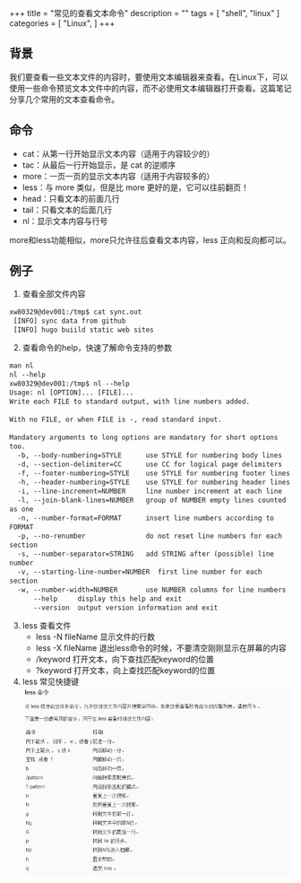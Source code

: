 +++
title = "常见的查看文本命令"
description = ""
tags = [
    "shell",
    "linux"
]
categories = [
    "Linux",
]
+++
## 背景
我们要查看一些文本文件的内容时，要使用文本编辑器来查看。在Linux下，可以使用一些命令预览文本文件中的内容，而不必使用文本编辑器打开查看。这篇笔记分享几个常用的文本查看命令。

## 命令
- cat：从第一行开始显示文本内容（适用于内容较少的）
- tac：从最后一行开始显示，是 cat 的逆顺序
- more：一页一页的显示文本内容（适用于内容较多的）
- less：与 more 类似，但是比 more 更好的是，它可以往前翻页！
- head：只看文本的前面几行
- tail：只看文本的后面几行
- nl：显示文本内容与行号

more和less功能相似，more只允许往后查看文本内容，less 正向和反向都可以。

## 例子
1. 查看全部文件内容
```shell
xw80329@dev001:/tmp$ cat sync.out
 [INFO] sync data from github
 [INFO] hugo buiild static web sites
```
2. 查看命令的help，快速了解命令支持的参数
```shell
man nl
nl --help
xw80329@dev001:/tmp$ nl --help
Usage: nl [OPTION]... [FILE]...
Write each FILE to standard output, with line numbers added.

With no FILE, or when FILE is -, read standard input.

Mandatory arguments to long options are mandatory for short options too.
  -b, --body-numbering=STYLE      use STYLE for numbering body lines
  -d, --section-delimiter=CC      use CC for logical page delimiters
  -f, --footer-numbering=STYLE    use STYLE for numbering footer lines
  -h, --header-numbering=STYLE    use STYLE for numbering header lines
  -i, --line-increment=NUMBER     line number increment at each line
  -l, --join-blank-lines=NUMBER   group of NUMBER empty lines counted as one
  -n, --number-format=FORMAT      insert line numbers according to FORMAT
  -p, --no-renumber               do not reset line numbers for each section
  -s, --number-separator=STRING   add STRING after (possible) line number
  -v, --starting-line-number=NUMBER  first line number for each section
  -w, --number-width=NUMBER       use NUMBER columns for line numbers
      --help     display this help and exit
      --version  output version information and exit
```
3. less 查看文件
    - less -N fileName 显示文件的行数
    - less -X fileName 退出less命令的时候，不要清空刚刚显示在屏幕的内容
    - /keyword 打开文本，向下查找匹配keyword的位置
    - ?keyword 打开文本，向上查找匹配keyword的位置
4. less 常见快捷键
![](assets/2021-12-15-23-03-11.png)
